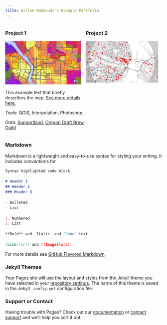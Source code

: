 ```yaml
---
title: Dillon Mahmoudi's Example Portfolio
---
```

<div style="display:table-row; width:100%; table-layout: fixed">
<div style="display: table-cell; width:370px" markdown="1">

### Project 1 

[![It's Fine Alt Text](project1_bamap/p1_teaser.png)](https://dillonma.github.io/project1_bamap/project1.html)

This example text that briefly describes the map. [See more details here.](https://dillonma.github.io/project1_bamap/project1.html)

*Tools*: QGIS, Interpolation, Photoshop,

*Data*: 
[Supportland](https://supportland.com/), [Oregon Craft Brew Guild](https://oregoncraftbeer.org/guild/)

</div>

<div style="display: table-cell; width:370px" markdown="1">

### Project 2

![It's Fine Alt Text](project2_sfi/p2_teaser.png)



</div>
</div>

### Markdown

Markdown is a lightweight and easy-to-use syntax for styling your writing. It includes conventions for

```markdown
Syntax highlighted code block

# Header 1
## Header 2
### Header 3

- Bulleted
- List

1. Numbered
2. List

**Bold** and _Italic_ and `Code` text

[Link](url) and ![Image](src)
```

For more details see [GitHub Flavored Markdown](https://guides.github.com/features/mastering-markdown/).

### Jekyll Themes

Your Pages site will use the layout and styles from the Jekyll theme you have selected in your [repository settings](https://github.com/dillonma/dillonma.github.io/settings). The name of this theme is saved in the Jekyll `_config.yml` configuration file.

### Support or Contact

Having trouble with Pages? Check out our [documentation](https://help.github.com/categories/github-pages-basics/) or [contact support](https://github.com/contact) and we’ll help you sort it out.
